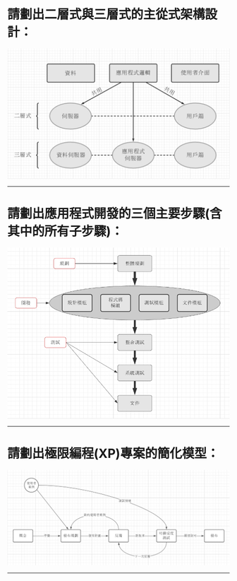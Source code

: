 # 請劃出二層式與三層式的主從式架構設計：
![](主從式架構設計.jpg)

---
# 請劃出應用程式開發的三個主要步驟(含其中的所有子步驟)：
![](應用程式開發的主要步驟.jpg)

---
# 請劃出極限編程(XP)專案的簡化模型：
![](極限編程(XP)專案的簡化模型.jpg)

---
